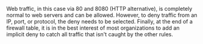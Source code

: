 Web traffic, in this case via 80 and 8080 (HTTP alternative), is completely normal to web servers and can be allowed.  However, to deny traffic from an IP, port, or protocol, the deny needs to be selected.  Finally, at the end of a firewall table, it is in the best interest of most organizations to add an implicit deny to catch all traffic that isn't caught by the other rules.
